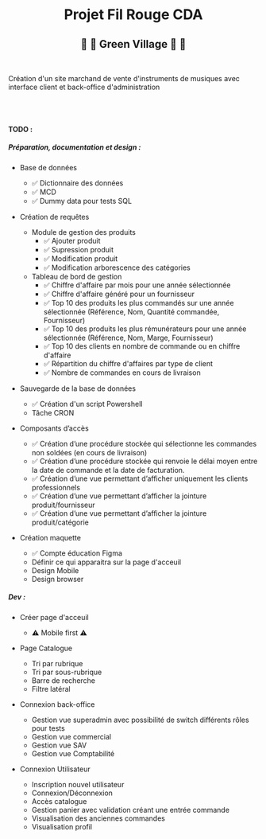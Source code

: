 <h1 align="center">Projet Fil Rouge CDA</h1>
<h2 align="center">🎷 🎸 Green Village 🎸 🎷</h2>
<br>
<p>Création d'un site marchand de vente d'instruments de musiques avec interface client et back-office d'administration</p>
<br><br>
<h4>TODO :</h4>


<h5>Préparation, documentation et design :</h5>

- Base de données
    - ✅ Dictionnaire des données
    - ✅ MCD
    - ✅ Dummy data pour tests SQL

- Création de requêtes
    - Module de gestion des produits
        - ✅ Ajouter produit
        - ✅ Supression produit
        - ✅ Modification produit
        - ✅ Modification arborescence des catégories
    - Tableau de bord de gestion
        - ✅ Chiffre d'affaire par mois pour une année sélectionnée
        - ✅ Chiffre d'affaire généré pour un fournisseur
        - ✅ Top 10 des produits les plus commandés sur une année sélectionnée (Référence, Nom, Quantité commandée, Fournisseur)
        - ✅ Top 10 des produits les plus rémunérateurs pour une année sélectionnée (Référence, Nom, Marge, Fournisseur)
        - ✅ Top 10 des clients en nombre de commande ou en chiffre d'affaire
        - ✅ Répartition du chiffre d'affaires par type de client
        - ✅ Nombre de commandes en cours de livraison

- Sauvegarde de la base de données
    - ✅ Création d'un script Powershell
    - Tâche CRON

- Composants d’accès
    - ✅ Création d’une procédure stockée qui sélectionne les commandes non soldées (en cours de livraison)
    - ✅ Création d’une procédure stockée qui renvoie le délai moyen entre la date de commande et la date de facturation.
    - ✅ Création d’une vue permettant d’afficher uniquement les clients professionnels
    - ✅ Création d’une vue permettant d’afficher la jointure produit/fournisseur
    - ✅ Création d’une vue permettant d’afficher la jointure produit/catégorie


- Création maquette
    - ✅ Compte éducation Figma
    - Définir ce qui apparaitra sur la page d'acceuil
    - Design Mobile
    - Design browser


<h5>Dev :</h5>

- Créer page d'acceuil
    - ⚠️ Mobile first ⚠️

- Page Catalogue
    - Tri par rubrique
    - Tri par sous-rubrique
    - Barre de recherche
    - Filtre latéral
    
- Connexion back-office
    - Gestion vue superadmin avec possibilité de switch différents rôles pour tests
    - Gestion vue commercial
    - Gestion vue SAV
    - Gestion vue Comptabilité

- Connexion Utilisateur
    - Inscription nouvel utilisateur
    - Connexion/Déconnexion
    - Accès catalogue
    - Gestion panier avec validation créant une entrée commande
    - Visualisation des anciennes commandes
    - Visualisation profil